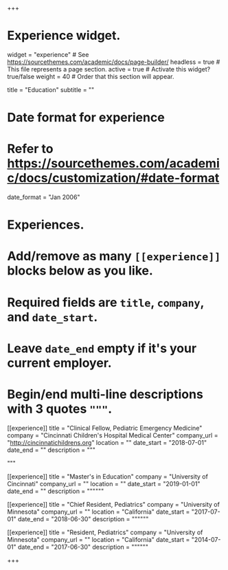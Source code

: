 +++
# Experience widget.
widget = "experience"  # See https://sourcethemes.com/academic/docs/page-builder/
headless = true  # This file represents a page section.
active = true  # Activate this widget? true/false
weight = 40  # Order that this section will appear.

title = "Education"
subtitle = ""

# Date format for experience
#   Refer to https://sourcethemes.com/academic/docs/customization/#date-format
date_format = "Jan 2006"

# Experiences.
#   Add/remove as many `[[experience]]` blocks below as you like.
#   Required fields are `title`, `company`, and `date_start`.
#   Leave `date_end` empty if it's your current employer.
#   Begin/end multi-line descriptions with 3 quotes `"""`.
[[experience]]
  title = "Clinical Fellow, Pediatric Emergency Medicine"
  company = "Cincinnati Children's Hospital Medical Center"
  company_url = "http://cincinnatichildrens.org"
  location = ""
  date_start = "2018-07-01"
  date_end = ""
  description = """

  """

[[experience]]
  title = "Master's in Education"
  company = "University of Cincinnati"
  company_url = ""
  location = ""
  date_start = "2019-01-01"
  date_end = ""
  description = """"""

[[experience]]
  title = "Chief Resident, Pediatrics"
  company = "University of Minnesota"
  company_url = ""
  location = "California"
  date_start = "2017-07-01"
  date_end = "2018-06-30"
  description = """"""

[[experience]]
  title = "Resident, Pediatrics"
  company = "University of Minnesota"
  company_url = ""
  location = "California"
  date_start = "2014-07-01"
  date_end = "2017-06-30"
  description = """"""

+++
